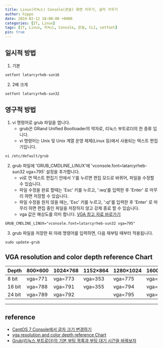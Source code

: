 ```yaml
---
title: Linux(리눅스) Console(콘솔) 화면 키우기, 글자 키우기
author: hippo
date: 2024-02-12 18:00:00 +0900
categories: [IT, Linux]
tags: [IT, Linux, 리눅스, Console, 콘솔, CLI, setfont]
pin: true
---
```


## 일시적 방법

1. 기본
```shell
setfont latarcyrheb-sun16
```


2. 2배 크게
```shell
setfont latarcyrheb-sun32
```



## 영구적 방법

1. vi 명령어로 grub 파일을 엽니다.
   * grub은 GRand Unified Bootloader의 약자로, 리눅스 부트로더의 한 종류 입니다. 
   * vi 명령어는 Unix 및 Unix 계열 운영 체제(Linux 등)에서 사용되는 텍스트 편집기입니다.
```shell
vi /etc/default/grub
```

2. grub 파일에 'GRUB_CMDLINE_LINUX'에 'vconsole.font=latarcyrheb-sun32 vga=795' 설정을 추가합니다.
   * vi로 연 텍스트 편집기 안에서 'i'를 누르면 편집 모드로 바뀌어, 파일을 수정할 수 있습니다. 
   * 파일 수정을 완료 할때는 'Esc' 키를 누르고, ':wq'를 입력한 후 'Enter' 로 마무리 하면 저장할 수 있습니다.
   * 파일 수정을 원치 않을 때는, 'Esc' 키를 누르고, ':q!'를 입력한 후 'Enter' 로 마무리 하면 편집 중인 파일을 저장하지 않고 강제 종료 할 수 있습니다.
   * vga 값은 해상도를 의미 합니다. [VGA 참고 자료 바로가기](#vga-resolution-and-color-depth-reference-chart)
```
GRUB_CMDLINE_LINUX="vconsole.font=latarcyrheb-sun32 vga=795"
```

3. grub 파일을 저장한 뒤 아래 명령어를 입력하면, 다음 재부팅 때부터 적용됩니다.
```shell
sudo update-grub
```



## VGA resolution and color depth reference Chart

| Depth  | 800×600  | 1024×768 | 1152×864 | 1280×1024 | 1600×1200 |
|--------|----------|----------|----------|-----------|-----------|
| 8 bit  | vga=771  | vga=773  | vga=353  | vga=775   | vga=796   |
| 16 bit | vga=788  | vga=791  | vga=355  | vga=794   | vga=798   |
| 24 bit | vga=789  | vga=792  |          | vga=795   | vga=799   |


---
## reference
- <a href="https://hec-ker.tistory.com/332" target="_blank"> CentOS 7 Console에서 글자 크기 변경하기 </a>
- <a href="http://m.blog.chinaunix.net/uid-540538-id-213473.html" target="_blank"> vga resolution and color depth reference Chart </a>
- <a href="https://itmir.tistory.com/60" target="_blank"> Grub(리눅스 부트로더)의 기본 부팅 목록과 부팅 대기 시간을 바꿔보자 </a>

